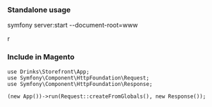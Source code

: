 ### Standalone usage

symfony server:start --document-root=www

r
### Include in Magento
```
use Drinks\Storefront\App;
use Symfony\Component\HttpFoundation\Request;
use Symfony\Component\HttpFoundation\Response;

(new App())->run(Request::createFromGlobals(), new Response());
```
